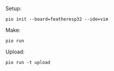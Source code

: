 Setup:

    pio init --board=featheresp32 --ide=vim

Make:

    pio run

Upload:

    pio run -t upload
